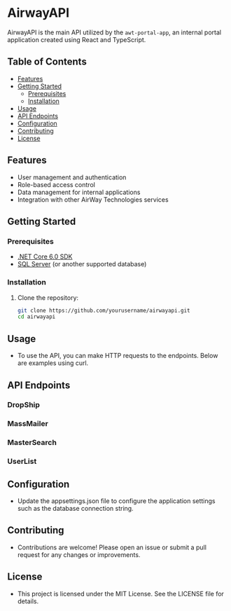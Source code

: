 # AirwayAPI

AirwayAPI is the main API utilized by the `awt-portal-app`, an internal portal application created using React and TypeScript.

## Table of Contents
- [Features](#features)
- [Getting Started](#getting-started)
  - [Prerequisites](#prerequisites)
  - [Installation](#installation)
- [Usage](#usage)
- [API Endpoints](#api-endpoints)
- [Configuration](#configuration)
- [Contributing](#contributing)
- [License](#license)

## Features
- User management and authentication
- Role-based access control
- Data management for internal applications
- Integration with other AirWay Technologies services

## Getting Started

### Prerequisites
- [.NET Core 6.0 SDK](https://dotnet.microsoft.com/download/dotnet/6.0)
- [SQL Server](https://www.microsoft.com/en-us/sql-server/sql-server-downloads) (or another supported database)

### Installation

1. Clone the repository:
   ```sh
   git clone https://github.com/yourusername/airwayapi.git
   cd airwayapi

## Usage
- To use the API, you can make HTTP requests to the endpoints. Below are examples using curl.

## API Endpoints
### DropShip
### MassMailer
### MasterSearch
### UserList

## Configuration
- Update the appsettings.json file to configure the application settings such as the database connection string.

## Contributing
- Contributions are welcome! Please open an issue or submit a pull request for any changes or improvements.

## License
- This project is licensed under the MIT License. See the LICENSE file for details.

